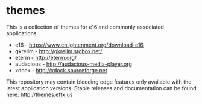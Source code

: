 # themes

This is a collection of themes for e16 and commonly associated applications.

* e16 - https://www.enlightenment.org/download-e16
* gkrellm - http://gkrellm.srcbox.net/
* eterm - http://eterm.org/
* audacious - http://audacious-media-player.org
* xdock - http://xdock.sourceforge.net

This repository may contain bleeding edge features only available with the latest application versions.  Stable releases and documentation can be found here: http://themes.effx.us
